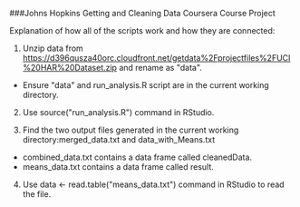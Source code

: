 
###Johns Hopkins Getting and Cleaning Data Coursera Course Project

Explanation of how all of the scripts work and how they are connected:

1) Unzip data from https://d396qusza40orc.cloudfront.net/getdata%2Fprojectfiles%2FUCI%20HAR%20Dataset.zip and rename as "data".
* Ensure "data" and  run_analysis.R script are in the current working directory.

2) Use source("run_analysis.R") command in RStudio.

3) Find the two output files generated in the current working directory:merged_data.txt and data_with_Means.txt
*  combined_data.txt contains a data frame called cleanedData.
*  means_data.txt contains a data frame called result.

4) Use data <- read.table("means_data.txt") command in RStudio to read the file. 
 

